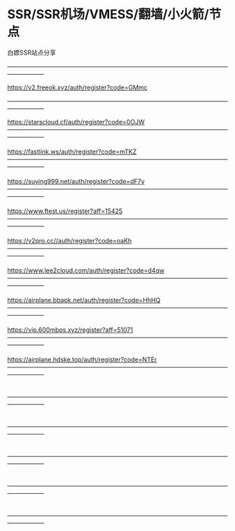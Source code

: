 # SSR/SSR机场/VMESS/翻墙/小火箭/节点
白嫖SSR站点分享


——————————————————————————————————————————  

https://v2.freeok.xyz/auth/register?code=GMmc
                                        
—————————————————————————————————————————— </br>

https://starscloud.cf/auth/register?code=0OJW
</br> 
—————————————————————————————————————————— 
</br> 
</br>
https://fastlink.ws/auth/register?code=mTKZ
</br>
—————————————————————————————————————————— 
</br>
</br>
https://suying999.net/auth/register?code=dF7y
</br>
—————————————————————————————————————————— 
</br>
</br>
https://www.ftest.us/register?aff=15425
</br>
—————————————————————————————————————————— 
</br>
</br>
https://v2pro.cc//auth/register?code=oaKh
</br>
—————————————————————————————————————————— 
</br>
</br>
https://www.lee2cloud.com/auth/register?code=d4qw
</br>
—————————————————————————————————————————— 
</br>
</br>
https://airplane.bbapk.net/auth/register?code=HhHQ
</br>
—————————————————————————————————————————— 
</br>
</br>
https://vip.600mbps.xyz/register?aff=51071
</br>
—————————————————————————————————————————— 
</br>
</br>
https://airplane.hdske.top/auth/register?code=NTEr
</br>
—————————————————————————————————————————— 
</br>
</br></br>
—————————————————————————————————————————— 
</br>
</br></br>
—————————————————————————————————————————— 
</br>
</br></br>
—————————————————————————————————————————— 
</br>
</br></br>
—————————————————————————————————————————— 
</br>
</br></br>
—————————————————————————————————————————— 
</br>
</br>
